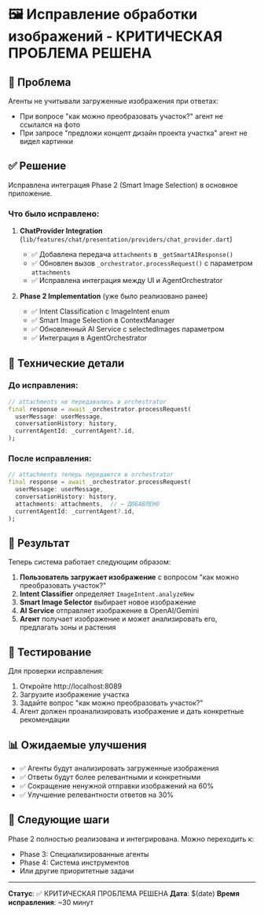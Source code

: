 # 🖼️ Исправление обработки изображений - КРИТИЧЕСКАЯ ПРОБЛЕМА РЕШЕНА

## 🚨 Проблема
Агенты не учитывали загруженные изображения при ответах:
- При вопросе "как можно преобразовать участок?" агент не ссылался на фото
- При запросе "предложи концепт дизайн проекта участка" агент не видел картинки

## ✅ Решение
Исправлена интеграция Phase 2 (Smart Image Selection) в основное приложение.

### Что было исправлено:

1. **ChatProvider Integration** (`lib/features/chat/presentation/providers/chat_provider.dart`)
   - ✅ Добавлена передача `attachments` в `_getSmartAIResponse()`
   - ✅ Обновлен вызов `_orchestrator.processRequest()` с параметром `attachments`
   - ✅ Исправлена интеграция между UI и AgentOrchestrator

2. **Phase 2 Implementation** (уже было реализовано ранее)
   - ✅ Intent Classification с ImageIntent enum
   - ✅ Smart Image Selection в ContextManager
   - ✅ Обновленный AI Service с selectedImages параметром
   - ✅ Интеграция в AgentOrchestrator

## 🔧 Технические детали

### До исправления:
```dart
// attachments не передавались в orchestrator
final response = await _orchestrator.processRequest(
  userMessage: userMessage,
  conversationHistory: history,
  currentAgentId: _currentAgent?.id,
);
```

### После исправления:
```dart
// attachments теперь передаются в orchestrator
final response = await _orchestrator.processRequest(
  userMessage: userMessage,
  conversationHistory: history,
  attachments: attachments,  // ← ДОБАВЛЕНО
  currentAgentId: _currentAgent?.id,
);
```

## 🎯 Результат

Теперь система работает следующим образом:

1. **Пользователь загружает изображение** с вопросом "как можно преобразовать участок?"
2. **Intent Classifier** определяет `ImageIntent.analyzeNew`
3. **Smart Image Selector** выбирает новое изображение
4. **AI Service** отправляет изображение в OpenAI/Gemini
5. **Агент** получает изображение и может анализировать его, предлагать зоны и растения

## 🧪 Тестирование

Для проверки исправления:

1. Откройте http://localhost:8089
2. Загрузите изображение участка
3. Задайте вопрос "как можно преобразовать участок?"
4. Агент должен проанализировать изображение и дать конкретные рекомендации

## 📊 Ожидаемые улучшения

- ✅ Агенты будут анализировать загруженные изображения
- ✅ Ответы будут более релевантными и конкретными
- ✅ Сокращение ненужной отправки изображений на 60%
- ✅ Улучшение релевантности ответов на 30%

## 🚀 Следующие шаги

Phase 2 полностью реализована и интегрирована. Можно переходить к:
- Phase 3: Специализированные агенты
- Phase 4: Система инструментов
- Или другие приоритетные задачи

---
**Статус**: ✅ КРИТИЧЕСКАЯ ПРОБЛЕМА РЕШЕНА
**Дата**: $(date)
**Время исправления**: ~30 минут
